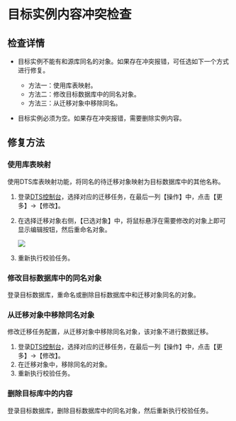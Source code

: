 # 目标实例内容冲突检查

## 检查详情

-   目标实例不能有和源库同名的对象。如果存在冲突报错，可任选如下一个方式进行修复。

    -   方法一：使用库表映射。 
    -   方法二：修改目标数据库中的同名对象。
    -   方法三：从迁移对象中移除同名。

-   目标实例必须为空。如果存在冲突报错，需要删除实例内容。


## 修复方法

### 使用库表映射

 使用DTS库表映射功能，将同名的待迁移对象映射为目标数据库中的其他名称。 

1. 登录[DTS控制台](https://console.cloud.tencent.com/dts/migration?rid=8&page=1&pagesize=20)，选择对应的迁移任务，在最后一列【操作】中，点击【更多】->【修改】。 

2. 在选择迁移对象右侧，【已选对象】中，将鼠标悬浮在需要修改的对象上即可显示编辑按钮，然后重命名对象。

   ![](https://main.qcloudimg.com/raw/b34c89e4ec703a1a5dad9efd1aaaa4e5.png)

3. 重新执行校验任务。

### 修改目标数据库中的同名对象

登录目标数据库，重命名或删除目标数据库中和迁移对象同名的对象。

### 从迁移对象中移除同名对象

修改迁移任务配置，从迁移对象中移除同名对象，该对象不进行数据迁移。

1.  登录[DTS控制台](https://console.cloud.tencent.com/dts/migration?rid=8&page=1&pagesize=20)，选择对应的迁移任务，在最后一列【操作】中，点击【更多】->【修改】。 
2.  在迁移对象中，移除同名的对象。
3.  重新执行校验任务。 

### 删除目标库中的内容

登录目标数据库，删除目标数据库中的同名对象，然后重新执行校验任务。

